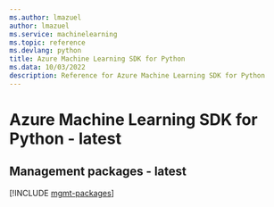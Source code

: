 ```yaml
---
ms.author: lmazuel
author: lmazuel
ms.service: machinelearning
ms.topic: reference
ms.devlang: python
title: Azure Machine Learning SDK for Python
ms.data: 10/03/2022
description: Reference for Azure Machine Learning SDK for Python
---
```

# Azure Machine Learning SDK for Python - latest

## Management packages - latest
[!INCLUDE [mgmt-packages](machine-learning-mgmt-index.md)]